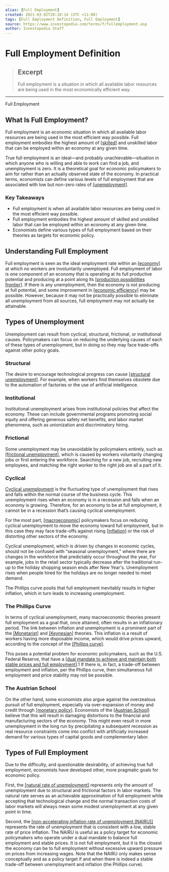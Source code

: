 ```yaml
---
alias: [Full Employment]
created: 2021-03-02T20:10:14 (UTC +11:00)
tags: [Full Employment Definition, Full Employment]
source: https://www.investopedia.com/terms/f/fullemployment.asp
author: Investopedia Staff
---
```


# Full Employment Definition

> ## Excerpt
> Full employment is a situation in which all available labor resources are being used in the most economically efficient way.

---

Full Employment
## What Is Full Employment?

Full employment is an economic situation in which all available labor resources are being used in the most efficient way possible. Full employment embodies the highest amount of [[skilled]](https://www.investopedia.com/terms/s/skilled-labor.asp) and unskilled labor that can be employed within an economy at any given time.

True full employment is an ideal—and probably unachievable—situation in which anyone who is willing and able to work can find a job, and unemployment is zero. It is a theoretical goal for economic policymakers to aim for rather than an actually observed state of the economy. In practical terms, economists can define various levels of full employment that are associated with low but non-zero rates of [[unemployment]](https://www.investopedia.com/terms/u/unemployment.asp).

### Key Takeaways

-   Full employment is when all available labor resources are being used in the most efficient way possible.
-   Full employment embodies the highest amount of skilled and unskilled labor that can be employed within an economy at any given time.
-   Economists define various types of full employment based on their theories as targets for economic policy.

## Understanding Full Employment

Full employment is seen as the ideal employment rate within an [[economy]](https://www.investopedia.com/terms/e/economy.asp) at which no workers are involuntarily unemployed. Full employment of labor is one component of an economy that is operating at its full productive potential and producing at a point along its [[production possibilities frontier]](https://www.investopedia.com/terms/p/productionpossibilityfrontier.asp). If there is any unemployment, then the economy is not producing at full potential, and some improvement in [[economic efficiency]](https://www.investopedia.com/terms/e/economic_efficiency.asp) may be possible. However, because it may not be practically possible to eliminate all unemployment from all sources, full employment may not actually be attainable.

## Types of Unemployment

Unemployment can result from cyclical, structural, frictional, or institutional causes. Policymakers can focus on reducing the underlying causes of each of these types of unemployment, but in doing so they may face trade-offs against other policy goals.

### Structural

The desire to encourage technological progress can cause [[structural unemployment]](https://www.investopedia.com/terms/s/structuralunemployment.asp). For example, when workers find themselves obsolete due to the automation of factories or the use of artificial intelligence.

### Institutional

Institutional unemployment arises from institutional policies that affect the economy. These can include governmental programs promoting social equity and offering generous safety net benefits, and labor market phenomena, such as unionization and discriminatory hiring.

### Frictional

Some unemployment may be unavoidable by policymakers entirely, such as [[frictional unemployment]](https://www.investopedia.com/terms/f/frictionalunemployment.asp), which is caused by workers voluntarily changing jobs or first entering the workforce. Searching for a new job, recruiting new employees, and matching the right worker to the right job are all a part of it.

### Cyclical

[Cyclical unemployment](https://www.investopedia.com/terms/c/cyclicalunemployment.asp) is the fluctuating type of unemployment that rises and falls within the normal course of the business cycle. This unemployment rises when an economy is in a recession and falls when an economy is growing. Therefore, for an economy to be at full employment, it cannot be in a recession that’s causing cyclical unemployment.

For the most part, [[macroeconomic]](https://www.investopedia.com/terms/m/macroeconomics.asp) policymakers focus on reducing cyclical unemployment to move the economy toward full employment, but in this case they may face trade-offs against rising [[inflation]](https://www.investopedia.com/terms/i/inflation.asp) or the risk of distorting other sectors of the economy.

Cyclical unemployment, which is driven by changes in economic cycles, should not be confused with "seasonal unemployment," where there are changes in the workforce that predictably occur throughout the year, For example, jobs in the retail sector typically decrease after the traditional run-up to the holiday shopping season ends after New Year's. Unemployment rises when people hired for the holidays are no longer needed to meet demand.

The Phillips curve posits that full employment inevitably results in higher inflation, which in turn leads to increasing unemployment.

### The Phillips Curve

In terms of cyclical unemployment, many macroeconomic theories present full employment as a goal that, once attained, often results in an inflationary period. The link between inflation and unemployment is a prominent part of the [[Monetarist]](https://www.investopedia.com/terms/m/monetarist.asp) and [[Keynesian]](https://www.investopedia.com/terms/k/keynesianeconomics.asp) theories. This inflation is a result of workers having more disposable income, which would drive prices upward, according to the concept of the [[Phillips curve]](https://www.investopedia.com/terms/p/phillipscurve.asp).

This poses a potential problem for economic policymakers, such as the U.S. Federal Reserve, that have a [[dual mandate to achieve and maintain both stable prices and full employment]](https://www.investopedia.com/articles/investing/100715/breaking-down-federal-reserves-dual-mandate.asp).1 If there is, in fact, a trade-off between employment and inflation, per the Phillips curve, then simultaneous full employment and price stability may not be possible.

### The Austrian School

On the other hand, some economists also argue against the overzealous pursuit of full employment, especially via over-expansion of money and credit through [[monetary policy]](https://www.investopedia.com/terms/m/monetarypolicy.asp). Economists of the [[Austrian School]](https://www.investopedia.com/articles/economics/09/austrian-school-of-economics.asp) believe that this will result in damaging distortions to the financial and manufacturing sectors of the economy. This might even result in more unemployment in the long run by precipitating a subsequent recession as real resource constraints come into conflict with artificially increased demand for various types of capital goods and complementary labor.

## Types of Full Employment

Due to the difficulty, and questionable desirability, of achieving true full employment, economists have developed other, more pragmatic goals for economic policy.

First, the [[natural rate of unemployment]](https://www.investopedia.com/terms/n/naturalunemployment.asp) represents only the amount of unemployment due to structural and frictional factors in labor markets. The natural rate serves as an achievable approximation of full employment while accepting that technological change and the normal transaction costs of labor markets will always mean some modest unemployment at any given point in time.

Second, the [[non-accelerating inflation rate of unemployment (NAIRU)]](https://www.investopedia.com/terms/n/non-accelerating-rate-unemployment.asp) represents the rate of unemployment that is consistent with a low, stable rate of price inflation. The NAIRU is useful as a policy target for economic policymakers who operate under a dual mandate to balance full employment and stable prices. It is not full employment, but it is the closest the economy can be to full employment without excessive upward pressure on prices from increasing wages. Note that the NAIRU only makes sense conceptually and as a policy target if and when there is indeed a stable trade-off between unemployment and inflation (the Phillips curve).
